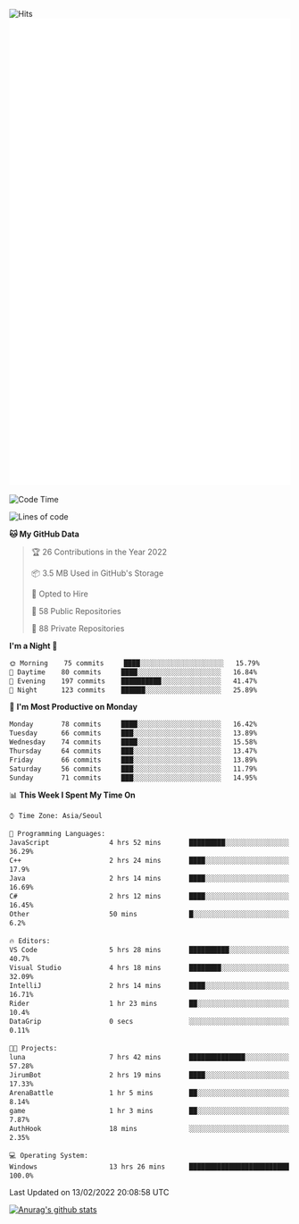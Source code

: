 ![Hits](https://hits.seeyoufarm.com/api/count/incr/badge.svg?url=https%3A%2F%2Fgithub.com%2Fkokose1234&count_bg=%2379C83D&title_bg=%23555555&icon=apple.svg&icon_color=%23E7E7E7&title=hits&edge_flat=false)
<br/>
![Metrics](https://github.com/kokose1234/kokose1234/blob/main/github-metrics.svg)

<!--START_SECTION:waka-->
![Code Time](http://img.shields.io/badge/Code%20Time-466%20hrs%2054%20mins-blue)

![Lines of code](https://img.shields.io/badge/From%20Hello%20World%20I%27ve%20Written-8%20Million%20lines%20of%20code-blue)

**🐱 My GitHub Data** 

> 🏆 26 Contributions in the Year 2022
 > 
> 📦 3.5 MB Used in GitHub's Storage 
 > 
> 💼 Opted to Hire
 > 
> 📜 58 Public Repositories 
 > 
> 🔑 88 Private Repositories  
 > 
**I'm a Night 🦉** 

```text
🌞 Morning    75 commits     ████░░░░░░░░░░░░░░░░░░░░░   15.79% 
🌆 Daytime    80 commits     ████░░░░░░░░░░░░░░░░░░░░░   16.84% 
🌃 Evening    197 commits    ██████████░░░░░░░░░░░░░░░   41.47% 
🌙 Night      123 commits    ██████░░░░░░░░░░░░░░░░░░░   25.89%

```
📅 **I'm Most Productive on Monday** 

```text
Monday       78 commits     ████░░░░░░░░░░░░░░░░░░░░░   16.42% 
Tuesday      66 commits     ███░░░░░░░░░░░░░░░░░░░░░░   13.89% 
Wednesday    74 commits     ████░░░░░░░░░░░░░░░░░░░░░   15.58% 
Thursday     64 commits     ███░░░░░░░░░░░░░░░░░░░░░░   13.47% 
Friday       66 commits     ███░░░░░░░░░░░░░░░░░░░░░░   13.89% 
Saturday     56 commits     ███░░░░░░░░░░░░░░░░░░░░░░   11.79% 
Sunday       71 commits     ███░░░░░░░░░░░░░░░░░░░░░░   14.95%

```


📊 **This Week I Spent My Time On** 

```text
⌚︎ Time Zone: Asia/Seoul

💬 Programming Languages: 
JavaScript               4 hrs 52 mins       █████████░░░░░░░░░░░░░░░░   36.29% 
C++                      2 hrs 24 mins       ████░░░░░░░░░░░░░░░░░░░░░   17.9% 
Java                     2 hrs 14 mins       ████░░░░░░░░░░░░░░░░░░░░░   16.69% 
C#                       2 hrs 12 mins       ████░░░░░░░░░░░░░░░░░░░░░   16.45% 
Other                    50 mins             █░░░░░░░░░░░░░░░░░░░░░░░░   6.2%

🔥 Editors: 
VS Code                  5 hrs 28 mins       ██████████░░░░░░░░░░░░░░░   40.7% 
Visual Studio            4 hrs 18 mins       ████████░░░░░░░░░░░░░░░░░   32.09% 
IntelliJ                 2 hrs 14 mins       ████░░░░░░░░░░░░░░░░░░░░░   16.71% 
Rider                    1 hr 23 mins        ██░░░░░░░░░░░░░░░░░░░░░░░   10.4% 
DataGrip                 0 secs              ░░░░░░░░░░░░░░░░░░░░░░░░░   0.11%

🐱‍💻 Projects: 
luna                     7 hrs 42 mins       ██████████████░░░░░░░░░░░   57.28% 
JirumBot                 2 hrs 19 mins       ████░░░░░░░░░░░░░░░░░░░░░   17.33% 
ArenaBattle              1 hr 5 mins         ██░░░░░░░░░░░░░░░░░░░░░░░   8.14% 
game                     1 hr 3 mins         ██░░░░░░░░░░░░░░░░░░░░░░░   7.87% 
AuthHook                 18 mins             ░░░░░░░░░░░░░░░░░░░░░░░░░   2.35%

💻 Operating System: 
Windows                  13 hrs 26 mins      █████████████████████████   100.0%

```


 Last Updated on 13/02/2022 20:08:58 UTC
<!--END_SECTION:waka-->

[![Anurag's github stats](https://github-readme-stats.vercel.app/api?username=kokose1234&theme=dracula)](https://github.com/anuraghazra/github-readme-stats)



	
